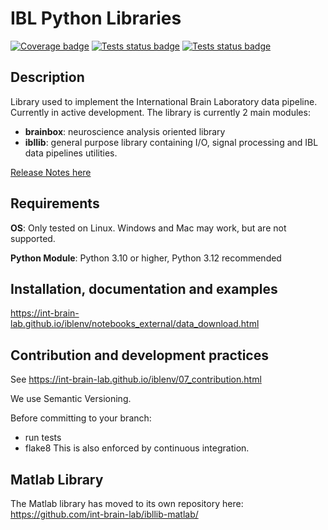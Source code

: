 # IBL Python Libraries
[![Coverage badge](https://img.shields.io/endpoint.svg?url=https%3A%2F%2Fibllib.hooks.internationalbrainlab.org%2Fcoverage%2Fibllib%2Fmaster)](https://ibllib.hooks.internationalbrainlab.org/coverage/master)
[![Tests status badge](https://img.shields.io/endpoint.svg?url=https%3A%2F%2Fibllib.hooks.internationalbrainlab.org%2Ftests%2Fibllib%2Fmaster)](https://ibllib.hooks.internationalbrainlab.org/logs/records/master)
[![Tests status badge](https://img.shields.io/endpoint?label=develop&url=https%3A%2F%2Fibllib.hooks.internationalbrainlab.org%2Ftests%2Fibllib%2Fdevelop)](https://ibllib.hooks.internationalbrainlab.org/logs/records/develop)

## Description
Library used to implement the International Brain Laboratory data pipeline. Currently in active development.
The library is currently 2 main modules:
-   **brainbox**: neuroscience analysis oriented library
-   **ibllib**: general purpose library containing I/O, signal processing and IBL data pipelines utilities.

[Release Notes here](release_notes.md)

## Requirements
**OS**: Only tested on Linux. Windows and Mac may work, but are not supported.

**Python Module**: Python 3.10 or higher, Python 3.12 recommended

## Installation, documentation and examples
https://int-brain-lab.github.io/iblenv/notebooks_external/data_download.html

## Contribution and development practices
See https://int-brain-lab.github.io/iblenv/07_contribution.html

We use Semantic Versioning.

Before committing to your branch:
-   run tests
-   flake8
This is also enforced by continuous integration.


## Matlab Library
The Matlab library has moved to its own repository here: https://github.com/int-brain-lab/ibllib-matlab/
